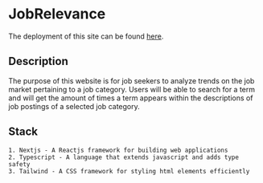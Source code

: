 # JobRelevance

The deployment of this site can be found [here](https://job-relevance.vercel.app/).

## Description

The purpose of this website is for job seekers to analyze trends on the job market pertaining to a job category. Users will be able to search for a term and will get the amount of times a term appears within the descriptions of job postings of a selected job category.

## Stack

    1. Nextjs - A Reactjs framework for building web applications
    2. Typescript - A language that extends javascript and adds type safety
    3. Tailwind - A CSS framework for styling html elements efficiently
